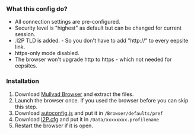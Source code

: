 ### What this config do?
* All connection settings are pre-configured.
* Security level is "highest" as default but can be changed for current session.
* .I2P TLD is added. - So you don't have to add "http://" to every eepsite link.
* https-only mode disabled.
* The browser won't upgrade http to https - which not needed for eepsites.

### Installation
1. Download [Mullvad Browser](https://mullvad.net/en/download/browser/) and extract the files.
2. Launch the browser once. If you used the browser before you can skip this step.
3. Download [autoconfig.js](https://github.com/HardenedSteel/I2P.cfg/blob/main/autoconfig.js) and put it in `/Browser/defaults/pref`
4. Download [I2P.cfg](https://github.com/HardenedSteel/I2P.cfg/blob/main/I2P.cfg) and put it in `/Data/xxxxxxxx.profilename`
5. Restart the browser if it is open.
